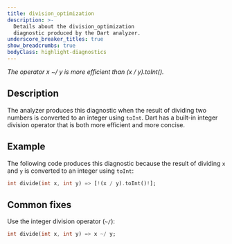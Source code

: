 ```yaml
---
title: division_optimization
description: >-
  Details about the division_optimization
  diagnostic produced by the Dart analyzer.
underscore_breaker_titles: true
show_breadcrumbs: true
bodyClass: highlight-diagnostics
---
```


_The operator x ~/ y is more efficient than (x / y).toInt()._

## Description

The analyzer produces this diagnostic when the result of dividing two
numbers is converted to an integer using `toInt`. Dart has a built-in
integer division operator that is both more efficient and more concise.

## Example

The following code produces this diagnostic because the result of dividing
`x` and `y` is converted to an integer using `toInt`:

```dart
int divide(int x, int y) => [!(x / y).toInt()!];
```

## Common fixes

Use the integer division operator (`~/`):

```dart
int divide(int x, int y) => x ~/ y;
```
